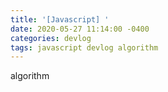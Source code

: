 ```yaml
---
title: '[Javascript] '
date: 2020-05-27 11:14:00 -0400
categories: devlog
tags: javascript devlog algorithm
---
```


algorithm